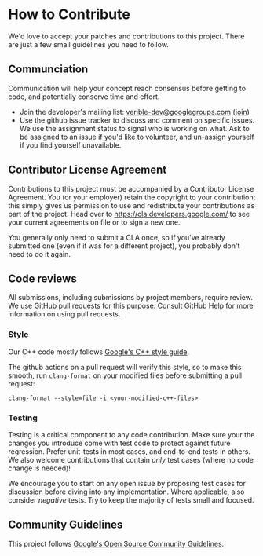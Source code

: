 # How to Contribute

We'd love to accept your patches and contributions to this project. There are
just a few small guidelines you need to follow.

## Communciation

Communication will help your concept reach consensus before getting to code, and
potentially conserve time and effort.

*   Join the developer's mailing list: verible-dev@googlegroups.com
    ([join](https://groups.google.com/forum/#!forum/verible-dev/join))
*   Use the github issue tracker to discuss and comment on specific issues. We
    use the assignment status to signal who is working on what. Ask to be
    assigned to an issue if you'd like to volunteer, and un-assign yourself if
    you find yourself unavailable.

## Contributor License Agreement

Contributions to this project must be accompanied by a Contributor License
Agreement. You (or your employer) retain the copyright to your contribution;
this simply gives us permission to use and redistribute your contributions as
part of the project. Head over to <https://cla.developers.google.com/> to see
your current agreements on file or to sign a new one.

You generally only need to submit a CLA once, so if you've already submitted one
(even if it was for a different project), you probably don't need to do it
again.

## Code reviews

All submissions, including submissions by project members, require review. We
use GitHub pull requests for this purpose. Consult
[GitHub Help](https://help.github.com/articles/about-pull-requests/) for more
information on using pull requests.

### Style

Our C++ code mostly follows [Google's C++ style guide][google-cpp-style].

The github actions on a pull request will verify this style, so to make
this smooth, run `clang-format` on your modified files before submitting
a pull request:

```
clang-format --style=file -i <your-modified-c++-files>
```

### Testing

Testing is a critical component to any code contribution. Make sure your the
changes you introduce come with test code to protect against future regression.
Prefer unit-tests in most cases, and end-to-end tests in others. We also welcome
contributions that contain _only_ test cases (where no code change is needed)!

We encourage you to start on any open issue by proposing test cases for
discussion before diving into any implementation. Where applicable, also
consider _negative_ tests. Try to keep the majority of tests small and focused.

## Community Guidelines

This project follows
[Google's Open Source Community Guidelines](https://opensource.google/conduct/).

<!-- reference links -->

[google-cpp-style]: https://google.github.io/styleguide/cppguide.html
